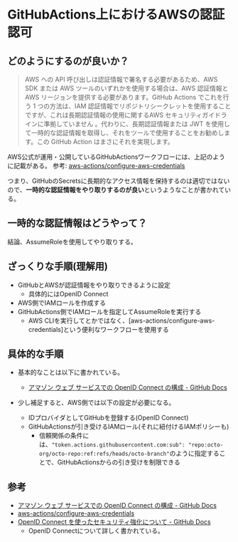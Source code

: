 # GitHubActions上におけるAWSの認証認可

## どのようにするのが良いか？

> AWS への API 呼び出しは認証情報で署名する必要があるため、AWS SDK または AWS ツールのいずれかを使用する場合は、AWS 認証情報と AWS リージョンを提供する必要があります。GitHub Actions でこれを行う 1 つの方法は、IAM 認証情報でリポジトリシークレットを使用することですが、これは長期認証情報の使用に関するAWS セキュリティガイドラインに準拠していません 。代わりに、長期認証情報または JWT を使用して一時的な認証情報を取得し、それをツールで使用することをお勧めします。この GitHub Action はまさにそれを実現します。

AWS公式が運用・公開しているGitHubActionsワークフローには、上記のように記載がある。
参考: [aws-actions/configure-aws-credentials](https://github.com/aws-actions/configure-aws-credentials?tab=readme-ov-file)

つまり、GitHubのSecretsに長期的なアクセス情報を保持するのは適切ではないので、**一時的な認証情報をやり取りするのが良い**というようなことが書かれている。

## 一時的な認証情報はどうやって？

結論、AssumeRoleを使用してやり取りする。

## ざっくりな手順(理解用)

- GitHubとAWSが認証情報をやり取りできるように設定
  - 具体的にはOpenID Connect
- AWS側でIAMロールを作成する
- GitHubActions側でIAMロールを指定してAssumeRoleを実行する
  - AWS CLIを実行してとかではなく、[aws-actions/configure-aws-credentials]という便利なワークフローを使用する

## 具体的な手順

- 基本的なことは以下に書かれている。
  - [アマゾン ウェブ サービスでの OpenID Connect の構成 - GitHub Docs](https://docs.github.com/ja/actions/security-for-github-actions/security-hardening-your-deployments/configuring-openid-connect-in-amazon-web-services#adding-the-identity-provider-to-aws)

- 少し補足すると、AWS側では以下の設定が必要になる。
  - IDプロバイダとしてGitHubを登録する(OpenID Connect)
  - GitHubActionsが引き受けるIAMロール(それに紐付けるIAMポリシーも)
    - 信頼関係の条件には、`"token.actions.githubusercontent.com:sub": "repo:octo-org/octo-repo:ref:refs/heads/octo-branch"`のように指定することで、GitHubActionsからの引き受けを制限できる

## 参考

- [アマゾン ウェブ サービスでの OpenID Connect の構成 - GitHub Docs](https://docs.github.com/ja/actions/security-for-github-actions/security-hardening-your-deployments/configuring-openid-connect-in-amazon-web-services#prerequisites)
- [aws-actions/configure-aws-credentials](https://github.com/aws-actions/configure-aws-credentials?tab=readme-ov-file)
- [OpenID Connect を使ったセキュリティ強化について - GitHub Docs](https://docs.github.com/ja/actions/security-for-github-actions/security-hardening-your-deployments/about-security-hardening-with-openid-connect)
  - OpenID Connectについて詳しく書かれている。